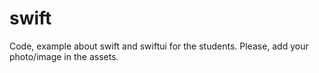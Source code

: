 # swift
Code, example about swift and swiftui for the students.
Please, add your photo/image in the assets.
